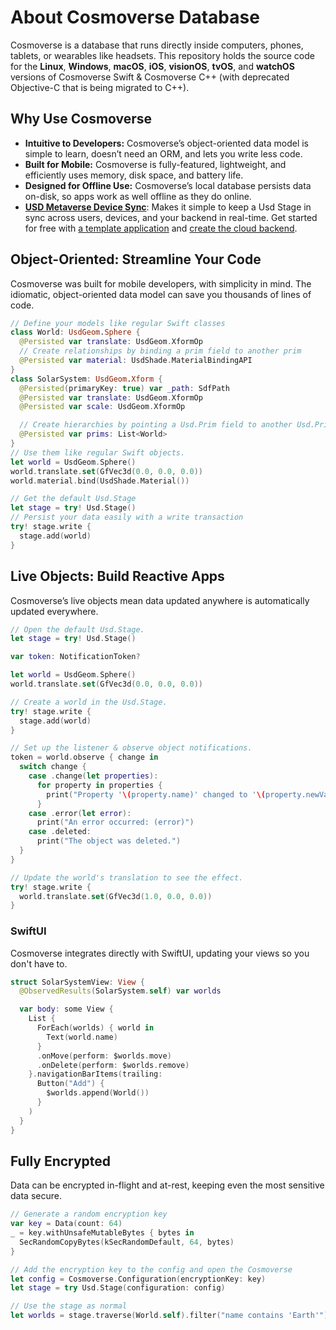 # About Cosmoverse Database

Cosmoverse is a database that runs directly inside computers, phones, tablets, or wearables like headsets.
This repository holds the source code for the **Linux**, **Windows**, **macOS**, **iOS**, **visionOS**,
**tvOS**, and **watchOS** versions of Cosmoverse Swift & Cosmoverse C++ (with deprecated Objective-C that is being
migrated to C++).

## Why Use Cosmoverse

* **Intuitive to Developers:** Cosmoverse’s object-oriented data model is simple to learn, doesn’t need an ORM, and lets you write less code.
* **Built for Mobile:** Cosmoverse is fully-featured, lightweight, and efficiently uses memory, disk space, and battery life.
* **Designed for Offline Use:** Cosmoverse’s local database persists data on-disk, so apps work as well offline as they do online.
* **[USD Metaverse Device Sync](#)**: Makes it simple to keep a Usd Stage in sync across users, devices, and your backend in real-time. Get started for free with [a template application](#) and [create the cloud backend](#).

## Object-Oriented: Streamline Your Code

Cosmoverse was built for mobile developers, with simplicity in mind. The idiomatic, object-oriented data model can save you thousands of lines of code.

```swift
// Define your models like regular Swift classes
class World: UsdGeom.Sphere {
  @Persisted var translate: UsdGeom.XformOp
  // Create relationships by binding a prim field to another prim
  @Persisted var material: UsdShade.MaterialBindingAPI
}
class SolarSystem: UsdGeom.Xform {
  @Persisted(primaryKey: true) var _path: SdfPath
  @Persisted var translate: UsdGeom.XformOp
  @Persisted var scale: UsdGeom.XformOp

  // Create hierarchies by pointing a Usd.Prim field to another Usd.Prim
  @Persisted var prims: List<World>
}
// Use them like regular Swift objects.
let world = UsdGeom.Sphere()
world.translate.set(GfVec3d(0.0, 0.0, 0.0))
world.material.bind(UsdShade.Material())

// Get the default Usd.Stage
let stage = try! Usd.Stage()
// Persist your data easily with a write transaction
try! stage.write {
  stage.add(world)
}
```
## Live Objects: Build Reactive Apps
Cosmoverse’s live objects mean data updated anywhere is automatically updated everywhere.
```swift
// Open the default Usd.Stage.
let stage = try! Usd.Stage()

var token: NotificationToken?

let world = UsdGeom.Sphere()
world.translate.set(GfVec3d(0.0, 0.0, 0.0))

// Create a world in the Usd.Stage.
try! stage.write {
  stage.add(world)
}

// Set up the listener & observe object notifications.
token = world.observe { change in
  switch change {
    case .change(let properties):
      for property in properties {
        print("Property '\(property.name)' changed to '\(property.newValue!)'");
      }
    case .error(let error):
      print("An error occurred: (error)")
    case .deleted:
      print("The object was deleted.")
  }
}

// Update the world's translation to see the effect.
try! stage.write {
  world.translate.set(GfVec3d(1.0, 0.0, 0.0))
}
```
### SwiftUI
Cosmoverse integrates directly with SwiftUI, updating your views so you don't have to.
```swift
struct SolarSystemView: View {
  @ObservedResults(SolarSystem.self) var worlds

  var body: some View {
    List {
      ForEach(worlds) { world in
        Text(world.name)
      }
      .onMove(perform: $worlds.move)
      .onDelete(perform: $worlds.remove)
    }.navigationBarItems(trailing:
      Button("Add") {
        $worlds.append(World())
      }
    )
  }
}
```

## Fully Encrypted
Data can be encrypted in-flight and at-rest, keeping even the most sensitive data secure.
```swift
// Generate a random encryption key
var key = Data(count: 64)
_ = key.withUnsafeMutableBytes { bytes in
  SecRandomCopyBytes(kSecRandomDefault, 64, bytes)
}

// Add the encryption key to the config and open the Cosmoverse
let config = Cosmoverse.Configuration(encryptionKey: key)
let stage = try Usd.Stage(configuration: config)

// Use the stage as normal
let worlds = stage.traverse(World.self).filter("name contains 'Earth'")
```
